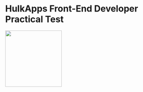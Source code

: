 # HulkApps Front-End Developer Practical Test

<img height="180" src="https://i.ibb.co/tLcPHmF/HulkApps.png">

